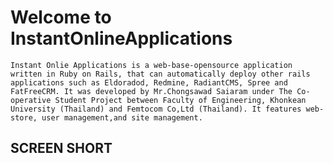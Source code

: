 
Welcome to InstantOnlineApplications
===========
    Instant Onlie Applications is a web-base-opensource application written in Ruby on Rails, that can automatically deploy other rails applications such as Eldoradod, Redmine, RadiantCMS, Spree and FatFreeCRM. It was developed by Mr.Chongsawad Saiaram under The Co-operative Student Project between Faculty of Engineering, Khonkean University (Thailand) and Femtocom Co,Ltd (Thailand). It features web-store, user management,and site management.    



SCREEN SHORT
-----------








